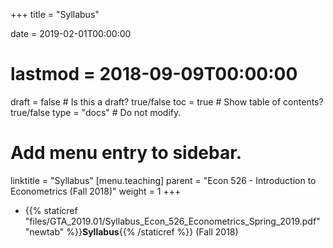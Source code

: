+++
title = "Syllabus"

date = 2019-02-01T00:00:00
# lastmod = 2018-09-09T00:00:00

draft = false  # Is this a draft? true/false
toc = true  # Show table of contents? true/false
type = "docs"  # Do not modify.

# Add menu entry to sidebar.
linktitle = "Syllabus"
[menu.teaching]
  parent = "Econ 526 - Introduction to Econometrics (Fall 2018)"
  weight = 1
+++

* {{% staticref "files/GTA_2019.01/Syllabus_Econ_526_Econometrics_Spring_2019.pdf" "newtab" %}}**Syllabus**{{% /staticref %}} (Fall 2018)